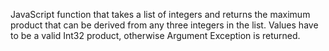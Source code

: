 JavaScript function that takes a list of integers and returns the maximum product that can be derived from any three integers in the list. Values have to be a valid Int32 product, otherwise Argument Exception is returned.